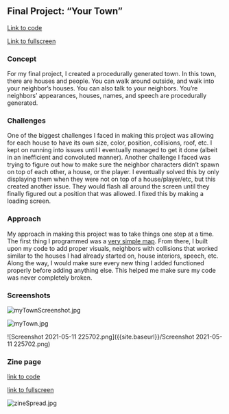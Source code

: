 
## Final Project: “Your Town”

[Link to code](https://editor.p5js.org/rrenaldo2/sketches/xQVu_jN0z)

[Link to fullscreen](https://editor.p5js.org/rrenaldo2/full/xQVu_jN0z)


### Concept

For my final project, I created a procedurally generated town. In this town, there are houses and people. You can walk around outside, and walk into your neighbor’s houses. You can also talk to your neighbors. You’re neighbors’ appearances, houses, names, and speech are procedurally generated.


### Challenges

One of the biggest challenges I faced in making this project was allowing for each house to have its own size, color, position, collisions, roof, etc. I kept on running into issues until I eventually managed to get it done (albeit in an inefficient and convoluted manner).
Another challenge I faced was trying to figure out how to make sure the neighbor characters didn’t spawn on top of each other, a house, or the player. I eventually solved this by only displaying them when they were not on top of a house/player/etc, but this created another issue. They would flash all around the screen until they finally figured out a position that was allowed. I fixed this by making a loading screen.

### Approach

My approach in making this project was to take things one step at a time. The first thing I programmed was a [very simple map](https://editor.p5js.org/rrenaldo2/sketches/WkElsGbmH). From there, I built upon my code to add proper visuals, neighbors with collisions that worked similar to the houses I had already started on, house interiors, speech, etc. Along the way, I would make sure every new thing I added functioned properly before adding anything else. This helped me make sure my code was never completely broken.

### Screenshots

![myTownScreenshot.jpg]({{site.baseurl}}/myTownScreenshot.jpg)

![myTown.jpg]({{site.baseurl}}/myTown.jpg)

![Screenshot 2021-05-11 225702.png]({{site.baseurl}}/Screenshot 2021-05-11 225702.png)

### Zine page

[link to code](https://editor.p5js.org/rrenaldo2/sketches/WGlc54t2H)

[link to fullscreen](https://editor.p5js.org/rrenaldo2/full/WGlc54t2H)

![zineSpread.jpg]({{site.baseurl}}/zineSpread.jpg)



